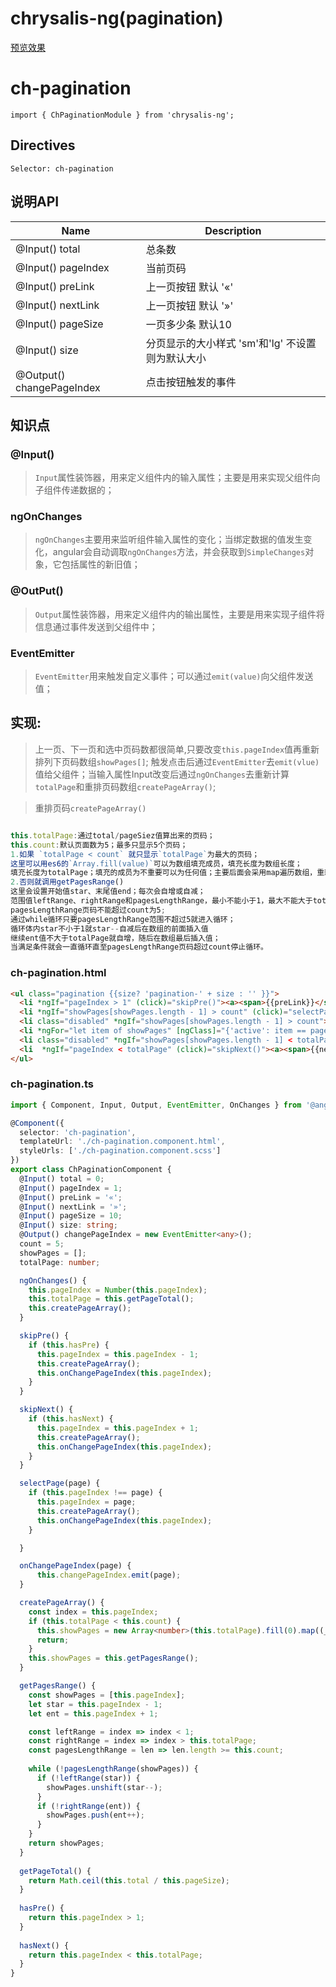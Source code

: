 # chrysalis-ng(pagination) 
[预览效果][1]

# ch-pagination
`import { ChPaginationModule } from 'chrysalis-ng';`
## Directives
`Selector: ch-pagination`
## 说明API
| Name | Description |
| ------ | ------ |
| @Input() total | 总条数 |
| @Input() pageIndex | 当前页码 |
| @Input() preLink | 上一页按钮 默认 '«' |
| @Input() nextLink | 上一页按钮 默认 '»' |
| @Input() pageSize | 一页多少条 默认10 |
| @Input() size | 分页显示的大小样式 'sm'和'lg' 不设置则为默认大小 |
| @Output() changePageIndex | 点击按钮触发的事件 |

## 知识点
### @Input()
>`Input`属性装饰器，用来定义组件内的输入属性；主要是用来实现父组件向子组件传递数据的；

### ngOnChanges
> `ngOnChanges`主要用来监听组件输入属性的变化；当绑定数据的值发生变化，angular会自动调取`ngOnChanges`方法，并会获取到`SimpleChanges`对象，它包括属性的新旧值；

### @OutPut() 
> `Output`属性装饰器，用来定义组件内的输出属性，主要是用来实现子组件将信息通过事件发送到父组件中；

### EventEmitter 
> `EventEmitter`用来触发自定义事件；可以通过`emit(value)`向父组件发送值；
 
## 实现:

> 上一页、下一页和选中页码数都很简单,只要改变`this.pageIndex`值再重新排列下页码数组`showPages[]`;
>触发点击后通过`EventEmitter`去`emit(vlue)`值给父组件；当输入属性Input改变后通过`ngOnChanges`去重新计算`totalPage`和重排页码数组`createPageArray()`;

> 重排页码`createPageArray()`

```typescript 

this.totalPage:通过total/pageSiez值算出来的页码；
this.count:默认页面数为5；最多只显示5个页码；
1.如果 `totalPage < count` 就只显示`totalPage`为最大的页码；
这里可以用es6的`Array.fill(value)`可以为数组填充成员，填充长度为数组长度；
填充长度为totalPage；填充的成员为不重要可以为任何值；主要后面会采用map遍历数组，重新赋值，从1开始直至map结束；
2.否则就调用getPagesRange()
这里会设置开始值star、末尾值end；每次会自增或自减；
范围值leftRange、rightRange和pagesLengthRange，最小不能小于1，最大不能大于totalPage值；
pagesLengthRange页码不能超过count为5;
通过while循环只要pagesLengthRange范围不超过5就进入循环；
循环体内star不小于1就star--自减后在数组的前面插入值
继续ent值不大于totalPage就自增，随后在数组最后插入值；
当满足条件就会一直循环直至pagesLengthRange页码超过count停止循环。
```




### ch-pagination.html
```html
<ul class="pagination {{size? 'pagination-' + size : '' }}">
  <li *ngIf="pageIndex > 1" (click)="skipPre()"><a><span>{{preLink}}</span></a></li>
  <li *ngIf="showPages[showPages.length - 1] > count" (click)="selectPage(1)"><a>1</a></li>
  <li class="disabled" *ngIf="showPages[showPages.length - 1] > count"><a>...</a></li>
  <li *ngFor="let item of showPages" [ngClass]="{'active': item == pageIndex}" (click)="selectPage(item)"><a >{{item}}</a></li>
  <li class="disabled" *ngIf="showPages[showPages.length - 1] < totalPage"><a>...</a></li>
  <li  *ngIf="pageIndex < totalPage" (click)="skipNext()"><a><span>{{nextLink}}</span></a></li>
</ul>
```

### ch-pagination.ts
```typescript
import { Component, Input, Output, EventEmitter, OnChanges } from '@angular/core';

@Component({
  selector: 'ch-pagination',
  templateUrl: './ch-pagination.component.html',
  styleUrls: ['./ch-pagination.component.scss']
})
export class ChPaginationComponent {
  @Input() total = 0;
  @Input() pageIndex = 1;
  @Input() preLink = '«';
  @Input() nextLink = '»';
  @Input() pageSize = 10;
  @Input() size: string;
  @Output() changePageIndex = new EventEmitter<any>();
  count = 5;
  showPages = [];
  totalPage: number;

  ngOnChanges() {
    this.pageIndex = Number(this.pageIndex);
    this.totalPage = this.getPageTotal();
    this.createPageArray();
  }

  skipPre() {
    if (this.hasPre) {
      this.pageIndex = this.pageIndex - 1;
      this.createPageArray();
      this.onChangePageIndex(this.pageIndex);
    }
  }

  skipNext() {
    if (this.hasNext) {
      this.pageIndex = this.pageIndex + 1;
      this.createPageArray();
      this.onChangePageIndex(this.pageIndex);
    }
  }

  selectPage(page) {
    if (this.pageIndex !== page) {
      this.pageIndex = page;
      this.createPageArray();
      this.onChangePageIndex(this.pageIndex);
    }

  }

  onChangePageIndex(page) {
      this.changePageIndex.emit(page);
  }

  createPageArray() {
    const index = this.pageIndex;
    if (this.totalPage < this.count) {
      this.showPages = new Array<number>(this.totalPage).fill(0).map((_a, i) => i + 1);
      return;
    }
    this.showPages = this.getPagesRange();
  }

  getPagesRange() {
    const showPages = [this.pageIndex];
    let star = this.pageIndex - 1;
    let ent = this.pageIndex + 1;

    const leftRange = index => index < 1;
    const rightRange = index => index > this.totalPage;
    const pagesLengthRange = len => len.length >= this.count;
    
    while (!pagesLengthRange(showPages)) {
      if (!leftRange(star)) {
        showPages.unshift(star--);
      }
      if (!rightRange(ent)) {
        showPages.push(ent++);
      }
    }
    return showPages;
  }
  
  getPageTotal() {
    return Math.ceil(this.total / this.pageSize);
  }
  
  hasPre() {
    return this.pageIndex > 1;
  }
  
  hasNext() {
    return this.pageIndex < this.totalPage;
  }
}
```


[1]: https://zchanges.github.io/chrysalis-ng/#/component/Pagination




